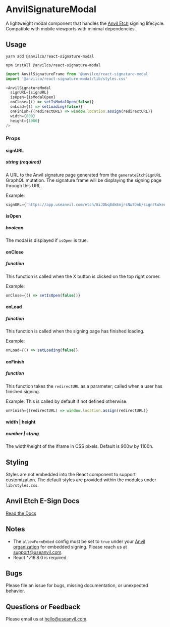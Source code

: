 # AnvilSignatureModal
A lightweight modal component that handles the [Anvil Etch](https://www.useanvil.com/etch-free-e-signatures) signing lifecycle. Compatible with mobile viewports with minimal dependencies.

## Usage
```
yarn add @anvilco/react-signature-modal
```
```
npm install @anvilco/react-signature-modal
```

```js
import AnvilSignatureFrame from '@anvilco/react-signature-modal'
import '@anvilco/react-signature-modal/lib/styles.css'

<AnvilSignatureModal
  signURL={signURL}
  isOpen={isModalOpen}
  onClose={() => setIsModalOpen(false)}
  onLoad={() => setLoading(false)}
  onFinish={(redirectURL) => window.location.assign(redirectURL)}
  width={800}
  height={1000}
/>
```

### Props

#### signURL
##### string (required)
A URL to the Anvil signature page generated from the `generateEtchSignURL` GraphQL mutation. The signature frame will be displaying the signing page through this URL.

Example:
```js
signURL={`https://app.useanvil.com/etch/8iJDbq8dkEmjrsNw7Dnb/sign?token=dsa...`}
```

#### isOpen
##### boolean
The modal is displayed if `isOpen` is true.

#### onClose
##### function
This function is called when the X button is clicked on the top right corner.

Example:
```js
onClose={() => setIsOpen(false))}
```

#### onLoad
##### function
This function is called when the signing page has finished loading.

Example:
```js
onLoad={() => setLoading(false)}
```

#### onFinish
##### function
This function takes the `redirectURL` as a parameter; called when a user has finished signing.

Example:
This is called by default if not defined otherwise.
```js
onFinish={(redirectURL) => window.location.assign(redirectURL)}
```

#### width | height
##### number | string
The width/height of the iframe in CSS pixels. Default is 900w by 1100h.


## Styling

Styles are not embedded into the React component to support customization. The default styles are provided within the modules under `lib/styles.css`.


## Anvil Etch E-Sign Docs

[Read the Docs](https://www.useanvil.com/docs/api/e-signatures)


## Notes

* The `allowFormEmbed` config must be set to `true` under your [Anvil organization](https://useanvil.com) for embedded signing. Please reach us at [support@useanvil.com](mailto:hello@useanvil.com).
* React ^v16.8.0 is required.


## Bugs

Please file an issue for bugs, missing documentation, or unexpected behavior.


## Questions or Feedback

Please email us at [hello@useanvil.com](mailto:hello@useanvil.com).
